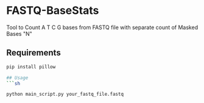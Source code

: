 # FASTQ-BaseStats
Tool to Count A T C G bases from FASTQ file with separate count of Masked Bases "N" 

## Requirements
```sh
pip install pillow

## Usage
```sh

python main_script.py your_fastq_file.fastq
